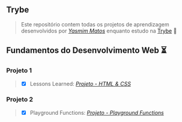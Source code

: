 ## Trybe

>Este repositório contem todas os projetos de aprendizagem desenvolvidos por _[Yasmim Matos](https://www.linkedin.com/in/yasmimmatos)_ enquanto estudo na [Trybe](https://www.betrybe.com/) :rocket:
>

## Fundamentos do Desenvolvimento Web :hourglass_flowing_sand:
### Projeto 1
>- [X] Lessons Learned: _[Projeto - HTML & CSS]()_

### Projeto 2
>- [X] Playground Functions: _[Projeto - Playground Functions]()_
